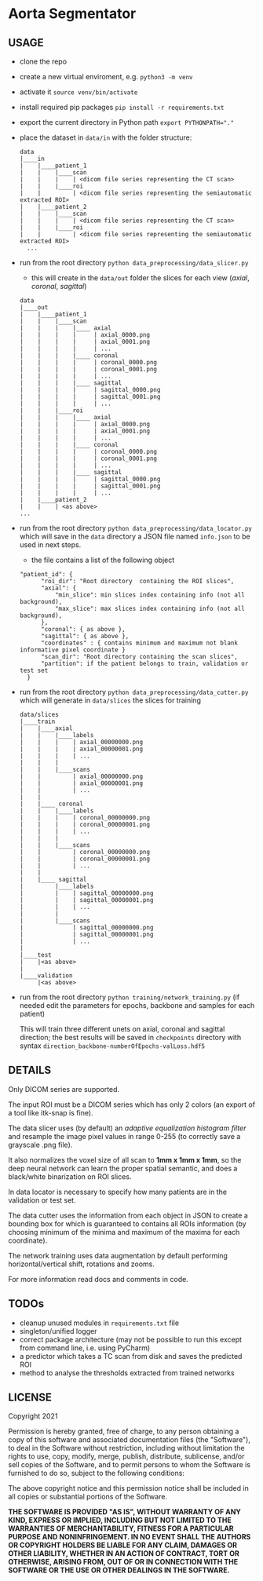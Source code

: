 # Aorta Segmentator

## USAGE

* clone the repo
* create a new virtual enviroment, e.g. `python3 -m venv`
* activate it `source venv/bin/activate`
* install required pip packages `pip install -r requirements.txt`
* export the current directory in Python path `export PYTHONPATH="."`
* place the dataset in `data/in` with the folder structure:
  ```
  data
  |____in
  |    |____patient_1
  |    |    |____scan
  |    |    |    | <dicom file series representing the CT scan>
  |    |    |____roi
  |    |         | <dicom file series representing the semiautomatic extracted ROI>
  |    |____patient_2          
  |    |    |____scan
  |    |    |    | <dicom file series representing the CT scan>
  |    |    |____roi
  |    |         | <dicom file series representing the semiautomatic extracted ROI>
    ...
  ```
* run from the root directory `python data_preprocessing/data_slicer.py`
    * this will create in the `data/out` folder the slices for each view (*axial*, *coronal*, *sagittal*)
  ```
  data
  |____out
  |    |____patient_1
  |    |    |____scan
  |    |    |    |____ axial
  |    |    |    |     | axial_0000.png
  |    |    |    |     | axial_0001.png
  |    |    |    |     | ...
  |    |    |    |____ coronal
  |    |    |    |     | coronal_0000.png
  |    |    |    |     | coronal_0001.png
  |    |    |    |     | ...
  |    |    |    |____ sagittal
  |    |    |    |     | sagittal_0000.png
  |    |    |    |     | sagittal_0001.png
  |    |    |    |     | ...
  |    |    |____roi
  |    |    |    |____ axial
  |    |    |    |     | axial_0000.png
  |    |    |    |     | axial_0001.png
  |    |    |    |     | ...
  |    |    |    |____ coronal
  |    |    |    |     | coronal_0000.png
  |    |    |    |     | coronal_0001.png
  |    |    |    |     | ...
  |    |    |    |____ sagittal
  |    |    |    |     | sagittal_0000.png
  |    |    |    |     | sagittal_0001.png
  |    |    |    |     | ...
  |    |____patient_2          
  |    |    | <as above>
  ...
  ```
* run from the root directory `python data_preprocessing/data_locator.py` which will save in the `data` directory
a JSON file named `info.json` to be used in next steps.
  * the file contains a list of the following object
  ```
  "patient_id": {
        "roi_dir": "Root directory  containing the ROI slices",
        "axial": {
            "min_slice": min slices index containing info (not all background),
            "max_slice": max slices index containing info (not all background),
        },
        "coronal": { as above },
        "sagittal": { as above },
        "coordinates" : { contains minimum and maximum not blank informative pixel coordinate }
        "scan_dir": "Root directory containing the scan slices",
        "partition": if the patient belongs to train, validation or test set
    }
  ```
* run from the root directory `python data_preprocessing/data_cutter.py` which will generate in `data/slices` the slices
for training
    ```
  data/slices
  |____train
  |    |____axial
  |    |    |____labels
  |    |    |    | axial_00000000.png
  |    |    |    | axial_00000001.png
  |    |    |    | ...
  |    |    |
  |    |    |____scans
  |    |         | axial_00000000.png
  |    |         | axial_00000001.png
  |    |         | ...
  |    |
  |    |____ coronal
  |    |    |____labels
  |    |    |    | coronal_00000000.png
  |    |    |    | coronal_00000001.png
  |    |    |    | ...
  |    |    |
  |    |    |____scans
  |    |         | coronal_00000000.png
  |    |         | coronal_00000001.png
  |    |         | ...
  |    |  
  |    |____ sagittal
  |         |____labels
  |         |    | sagittal_00000000.png
  |         |    | sagittal_00000001.png
  |         |    | ...
  |         |
  |         |____scans
  |              | sagittal_00000000.png
  |              | sagittal_00000001.png
  |              | ...  
  |
  |____test
  |    |<as above>
  |
  |____validation
         |<as above>
  ```

* run from the root directory `python training/network_training.py` (if needed edit the parameters for epochs, backbone and samples for each patient)
    
  This will train three different unets on axial, coronal and sagittal direction; the best results will 
  be saved in `checkpoints` directory with syntax `direction_backbone-numberOfEpochs-valLoss.hdf5`

## DETAILS

Only DICOM series are supported.

The input ROI must be a DICOM series which has only 2 colors (an export of a tool like itk-snap is fine).

The data slicer uses (by default) an *adaptive equalization histogram filter* and resample the image pixel values in range 
0-255 (to correctly save a grayscale .png file).

It also normalizes the voxel size of all scan to **1mm x 1mm x 1mm**, so the deep neural network can learn the proper 
spatial semantic, and does a black/white binarization on ROI slices.

In data locator is necessary to specify how many patients are in the validation or test set.

The data cutter uses the information from each object in JSON to create a bounding box for which is guaranteed to contains
all ROIs information (by choosing minimum of the minima and maximum of the maxima for each coordinate).

The network training uses data augmentation by default performing horizontal/vertical shift, rotations and zooms.



For more information read docs and comments in code.

## TODOs

* cleanup unused modules in `requirements.txt` file
* singleton/unified logger
* correct package architecture (may not be possible to run this except from command line, i.e. using PyCharm)
* a predictor which takes a TC scan from disk and saves the predicted ROI
* method to analyse the thresholds extracted from trained networks

## LICENSE
Copyright 2021

Permission is hereby granted, free of charge, to any person obtaining a copy of this software and associated documentation files (the "Software"), to deal in the Software without restriction, including without limitation the rights to use, copy, modify, merge, publish, distribute, sublicense, and/or sell copies of the Software, and to permit persons to whom the Software is furnished to do so, subject to the following conditions:

The above copyright notice and this permission notice shall be included in all copies or substantial portions of the Software.

**THE SOFTWARE IS PROVIDED "AS IS", WITHOUT WARRANTY OF ANY KIND, EXPRESS OR IMPLIED, INCLUDING BUT NOT LIMITED TO THE WARRANTIES OF MERCHANTABILITY, FITNESS FOR A PARTICULAR PURPOSE AND NONINFRINGEMENT. IN NO EVENT SHALL THE AUTHORS OR COPYRIGHT HOLDERS BE LIABLE FOR ANY CLAIM, DAMAGES OR OTHER LIABILITY, WHETHER IN AN ACTION OF CONTRACT, TORT OR OTHERWISE, ARISING FROM, OUT OF OR IN CONNECTION WITH THE SOFTWARE OR THE USE OR OTHER DEALINGS IN THE SOFTWARE.**